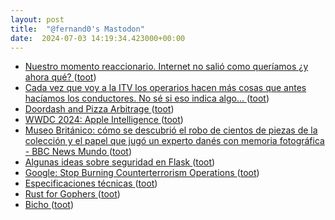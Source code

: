 ```yaml
---
layout: post
title:  "@fernand0's Mastodon"
date:  2024-07-03 14:19:34.423000+00:00
---
```

*  [Nuestro momento reaccionario. Internet no salió como queríamos ¿y ahora qué? ](https://www.error500.net/p/nuestro-momento-reaccionario-internet?triedRedirect=tru) ([toot](https://mastodon.social/@fernand0/112722993113340198))
*  [Cada vez que voy a la ITV los operarios hacen más cosas que antes hacíamos los conductores. No sé si eso indica algo... ](https://mastodon.social/@fernand0/112722825413737362) ([toot](https://mastodon.social/@fernand0/112722825413737362))
*  [Doordash and Pizza Arbitrage ](https://www.readmargins.com/p/doordash-and-pizza-arbitrag) ([toot](https://mastodon.social/@fernand0/112722258723941206))
*  [WWDC 2024: Apple Intelligence ](https://daringfireball.net/2024/06/wwdc24_apple_intelligenc) ([toot](https://mastodon.social/@fernand0/112722032695900808))
*  [Museo Británico: cómo se descubrió el robo de cientos de piezas de la colección y el papel que jugó un experto danés con memoria fotográfica - BBC News Mundo ](https://www.bbc.com/mundo/articles/cv229dz0pze) ([toot](https://mastodon.social/@fernand0/112721823344786320))
*  [Algunas ideas sobre seguridad en Flask ](http://fernand0.github.io//proteger-aplicaciones-flask) ([toot](https://mastodon.social/@fernand0/112721681657190753))
*  [Google: Stop Burning Counterterrorism Operations ](https://poppopret.org/2024/06/24/google-stop-burning-counterterrorism-operations) ([toot](https://mastodon.social/@fernand0/112721547136349343))
*  [Especificaciones técnicas ](https://digital.gob.es/especificaciones_tecnicas.htm) ([toot](https://mastodon.social/@fernand0/112720048142626149))
*  [Rust for Gophers ](https://packagemain.tech/p/rust-for-gopher) ([toot](https://mastodon.social/@fernand0/112718131157796103))
*  [Bicho ](https://avecesunafoto.wordpress.com/2024/07/02/bicho-5) ([toot](https://mastodon.social/@fernand0/112718072647149730))
